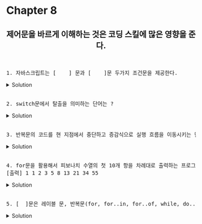 # Chapter 8

<h2 align="center">제어문을 바르게 이해하는 것은 코딩 스킬에 많은 영향을 준다. </h2>
<br>

<pre>1. 자바스크립트는 [    ] 문과 [    ]문 두가지 조건문을 제공한다.</pre>
   <details>
      <summary>Solution</summary>
        <strong>if , switch</strong><br>
   </details> 
<br>

<pre>2. switch문에서 탈출을 의미하는 단어는 ?  </pre>
   <details>
      <summary>Solution</summary>
        <strong>break</strong><br>
   </details> 
<br>

<pre>3. 반복문의 코드를 현 지점에서 중단하고 증감식으로 실행 흐름을 이동시키는 단어는?  </pre>
   <details>
      <summary>Solution</summary>
        <strong>continue</strong><br>
   </details> 
<br>

<pre>4. for문을 활용해서 피보나치 수열의 첫 10개 항을 차례대로 출력하는 프로그램을 작성해 보세요.
[출력] 1 1 2 3 5 8 13 21 34 55
</pre>

<details>
   <summary>Solution</summary>
<pre>
let current = 1;
let previous = 0;
for (let i = 1; i <= 10; i++) {
console.log(current);
let temp = previous;
previous = current;
current = current + temp;
}
</pre>

</details>

<br>

<pre>5. [  ]문은 레이블 문, 반복문(for, for..in, for..of, while, do..while) 또는 switch 문의 코드 블록을 탈출합니다. 이것 외에 [  ]문을 사용한다면 SyntaxError(문법 에러)가 발생합니다.
</pre>

<details>
   <summary>Solution</summary>
      <strong>break</strong>
</details>

<br>
